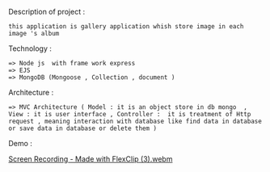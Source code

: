 Description of project :

    this application is gallery application whish store image in each image 's album 

Technology : 

    => Node js  with frame work express
    => EJS 
    => MongoDB (Mongoose , Collection , document )

Architecture :
      
    => MVC Architecture ( Model : it is an object store in db mongo  , View : it is user interface , Controller :  it is treatment of Http request , meaning interaction with database like find data in database or save data in database or delete them )

Demo : 


[Screen Recording - Made with FlexClip (3).webm](https://github.com/asmaElouali/Gallery_Project/assets/127212498/d11ed1f8-d2a3-4d9f-817a-54be1faae4ac)
